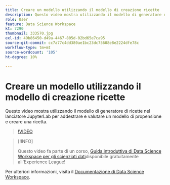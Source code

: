 ```yaml
---
title: Creare un modello utilizzando il modello di creazione ricette
description: Questo video mostra utilizzando il modello di generatore di ricette nel lanciatore JupyterLab per addestrare e valutare un modello di propensione e creare una ricetta.
role: User
feature: Data Science Workspace
kt: 7290
thumbnail: 333570.jpg
exl-id: 49b86450-d49a-4467-805d-02bd65e7ca95
source-git-commit: cc7a77c4dd380ae1bc23dc75608e8e2224dfe78c
workflow-type: tm+mt
source-wordcount: '105'
ht-degree: 10%

---
```


# Creare un modello utilizzando il modello di creazione ricette

Questo video mostra utilizzando il modello di generatore di ricette nel lanciatore JupyterLab per addestrare e valutare un modello di propensione e creare una ricetta.

>[!VIDEO](https://video.tv.adobe.com/v/333570?quality=12&learn=on)

>[!INFO]
>
> Questo video fa parte di un corso, [Guida introduttiva di Data Science Workspace per gli scienziati dati](https://experienceleague.adobe.com/?recommended=ExperiencePlatform-U-1-2021.1.dsw)disponibile gratuitamente all&#39;Experience League!

Per ulteriori informazioni, visita il [Documentazione di Data Science Workspace](https://experienceleague.adobe.com/docs/experience-platform/data-science-workspace/home.html?lang=it).